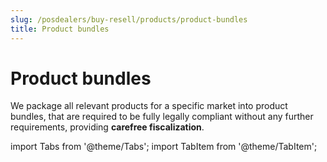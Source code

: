 ```yaml
---
slug: /posdealers/buy-resell/products/product-bundles
title: Product bundles
---
```


# Product bundles

We package all relevant products for a specific market into product bundles, that are required to be fully legally compliant without any further requirements, providing **carefree fiscalization**.

import Tabs from '@theme/Tabs';
import TabItem from '@theme/TabItem';

<!-- 
import BundlesAT from '../_markets/at/buy-resell/products/_bundles.mdx';
import BundlesFR from '../_markets/fr/buy-resell/products/_bundles.mdx';
import BundlesDE from '../_markets/de/buy-resell/products/_bundles.mdx';

<Tabs groupId="market">

  <TabItem value="AT" label="Austria">
    <BundlesAT />
  </TabItem>

  <TabItem value="FR" label="France">
    <BundlesFR />
  </TabItem>

  <TabItem value="DE" label="Germany">
    <BundlesDE />
  </TabItem>

</Tabs>
<br /> -->
